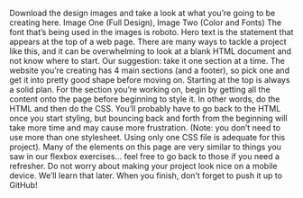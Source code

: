 Download the design images and take a look at what you’re going to be creating here. Image One (Full Design), Image Two (Color and Fonts)
The font that’s being used in the images is roboto.
Hero text is the statement that appears at the top of a web page.
There are many ways to tackle a project like this, and it can be overwhelming to look at a blank HTML document and not know where to start. Our suggestion: take it one section at a time. The website you’re creating has 4 main sections (and a footer), so pick one and get it into pretty good shape before moving on. Starting at the top is always a solid plan.
For the section you’re working on, begin by getting all the content onto the page before beginning to style it. In other words, do the HTML and then do the CSS. You’ll probably have to go back to the HTML once you start styling, but bouncing back and forth from the beginning will take more time and may cause more frustration. (Note: you don’t need to use more than one stylesheet. Using only one CSS file is adequate for this project).
Many of the elements on this page are very similar to things you saw in our flexbox exercises… feel free to go back to those if you need a refresher.
Do not worry about making your project look nice on a mobile device. We’ll learn that later.
When you finish, don’t forget to push it up to GitHub!